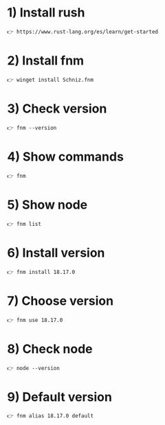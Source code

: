 # 1) Install rush

    👉 https://www.rust-lang.org/es/learn/get-started

# 2) Install fnm

    👉 winget install Schniz.fnm

# 3) Check version

    👉 fnm --version

# 4) Show commands

    👉 fnm

# 5) Show node

    👉 fnm list

# 6) Install version

    👉 fnm install 18.17.0

# 7) Choose version

    👉 fnm use 18.17.0

# 8) Check node

    👉 node --version

# 9) Default version

    👉 fnm alias 18.17.0 default
